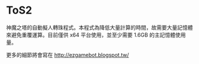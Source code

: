 ToS2
====
神魔之塔的自動擬人轉珠程式。本程式為降低大量計算的時間，故需要大量記憶體來避免重覆運算。目前僅供 x64 平台使用，並至少需要 1.6GB 的主記憶體使用量。

更多的細節將會寫在 http://ezgamebot.blogspot.tw/
